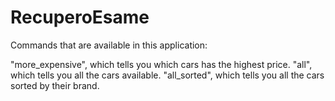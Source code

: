 # RecuperoEsame

Commands that are available in this application:

"more_expensive", which tells you which cars has the highest price.
"all", which tells you all the cars available.
"all_sorted", which tells you all the cars sorted by their brand.
